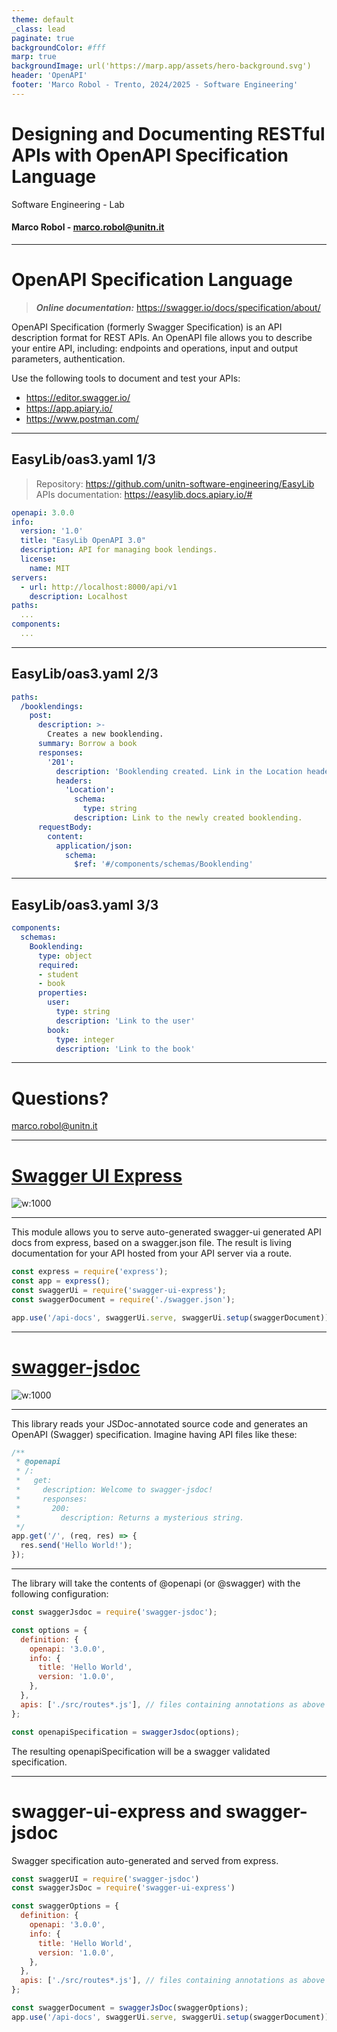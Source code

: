 ```yaml
---
theme: default
_class: lead
paginate: true
backgroundColor: #fff
marp: true
backgroundImage: url('https://marp.app/assets/hero-background.svg')
header: 'OpenAPI'
footer: 'Marco Robol - Trento, 2024/2025 - Software Engineering'
---
```


# **Designing and Documenting RESTful APIs with OpenAPI Specification Language**

Software Engineering - Lab

#### Marco Robol - marco.robol@unitn.it

---

# OpenAPI Specification Language

> ***Online documentation:*** https://swagger.io/docs/specification/about/

OpenAPI Specification (formerly Swagger Specification) is an API description format for REST APIs. An OpenAPI file allows you to describe your entire API, including: endpoints and operations, input and output parameters, authentication.

Use the following tools to document and test your APIs:
- https://editor.swagger.io/
- https://app.apiary.io/
- https://www.postman.com/

---

## EasyLib/oas3.yaml 1/3

> Repository: https://github.com/unitn-software-engineering/EasyLib
> APIs documentation: https://easylib.docs.apiary.io/#

```yaml
openapi: 3.0.0
info:
  version: '1.0'
  title: "EasyLib OpenAPI 3.0"
  description: API for managing book lendings.
  license:
    name: MIT
servers:
  - url: http://localhost:8000/api/v1
    description: Localhost
paths:
  ...
components:
  ...
```

---

## EasyLib/oas3.yaml 2/3

```yaml
paths:
  /booklendings:
    post:
      description: >-
        Creates a new booklending.
      summary: Borrow a book
      responses:
        '201':
          description: 'Booklending created. Link in the Location header'
          headers:
            'Location':
              schema:
                type: string
              description: Link to the newly created booklending.
      requestBody:
        content:
          application/json:
            schema:
              $ref: '#/components/schemas/Booklending'
```

---

## EasyLib/oas3.yaml 3/3

```yaml
components:
  schemas:
    Booklending:
      type: object
      required:
      - student
      - book
      properties:
        user:
          type: string
          description: 'Link to the user'
        book:
          type: integer
          description: 'Link to the book'
```

---

# Questions?

marco.robol@unitn.it

---

# [Swagger UI Express](https://www.npmjs.com/package/swagger-ui-express)

![w:1000](./swagger-ui-express.png)

---

This module allows you to serve auto-generated swagger-ui generated API docs from express, based on a swagger.json file. The result is living documentation for your API hosted from your API server via a route.

```javascript
const express = require('express');
const app = express();
const swaggerUi = require('swagger-ui-express');
const swaggerDocument = require('./swagger.json');

app.use('/api-docs', swaggerUi.serve, swaggerUi.setup(swaggerDocument));
```

---

# [swagger-jsdoc](https://www.npmjs.com/package/swagger-jsdoc)

![w:1000](./swagger-jsdoc.png)

---

This library reads your JSDoc-annotated source code and generates an OpenAPI (Swagger) specification. Imagine having API files like these:

```javascript
/**
 * @openapi
 * /:
 *   get:
 *     description: Welcome to swagger-jsdoc!
 *     responses:
 *       200:
 *         description: Returns a mysterious string.
 */
app.get('/', (req, res) => {
  res.send('Hello World!');
});
```

---

The library will take the contents of @openapi (or @swagger) with the following configuration:

```javascript
const swaggerJsdoc = require('swagger-jsdoc');

const options = {
  definition: {
    openapi: '3.0.0',
    info: {
      title: 'Hello World',
      version: '1.0.0',
    },
  },
  apis: ['./src/routes*.js'], // files containing annotations as above
};

const openapiSpecification = swaggerJsdoc(options);
```

The resulting openapiSpecification will be a swagger validated specification.

---

# swagger-ui-express and swagger-jsdoc

Swagger specification auto-generated and served from express.

```javascript
const swaggerUI = require('swagger-jsdoc')
const swaggerJsDoc = require('swagger-ui-express')

const swaggerOptions = {
  definition: {
    openapi: '3.0.0',
    info: {
      title: 'Hello World',
      version: '1.0.0',
    },
  },
  apis: ['./src/routes*.js'], // files containing annotations as above
};

const swaggerDocument = swaggerJsDoc(swaggerOptions);
app.use('/api-docs', swaggerUi.serve, swaggerUi.setup(swaggerDocument));
```
